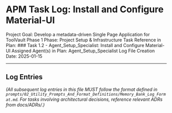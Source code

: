 # APM Task Log: Install and Configure Material-UI

Project Goal: Develop a metadata-driven Single Page Application for ToolVault Phase 1
Phase: Project Setup & Infrastructure
Task Reference in Plan: ### Task 1.2 - Agent_Setup_Specialist: Install and Configure Material-UI
Assigned Agent(s) in Plan: Agent_Setup_Specialist
Log File Creation Date: 2025-01-15

---

## Log Entries

*(All subsequent log entries in this file MUST follow the format defined in `prompts/02_Utility_Prompts_And_Format_Definitions/Memory_Bank_Log_Format.md`. For tasks involving architectural decisions, reference relevant ADRs from docs/ADRs/.)*